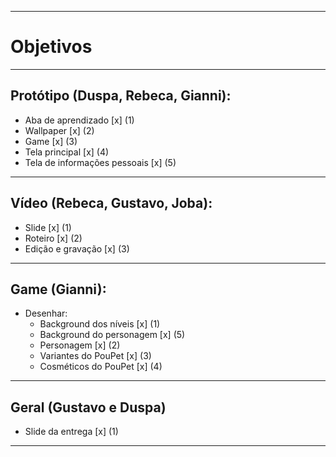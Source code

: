 ***
# Objetivos
***
## Protótipo (Duspa, Rebeca, Gianni):
* Aba de aprendizado [x] (1)
* Wallpaper [x] (2)
* Game [x] (3)
* Tela principal [x] (4)
* Tela de informações pessoais [x] (5)
***
## Vídeo (Rebeca, Gustavo, Joba):
* Slide [x] (1)
* Roteiro [x] (2)
* Edição e gravação [x] (3)
***
## Game (Gianni):
* Desenhar:
    * Background dos níveis [x] (1)
    * Background do personagem [x] (5)
    * Personagem [x] (2)
    * Variantes do PouPet [x] (3)
    * Cosméticos do PouPet [x] (4)
***
## Geral (Gustavo e Duspa)
* Slide da entrega [x] (1)
***
